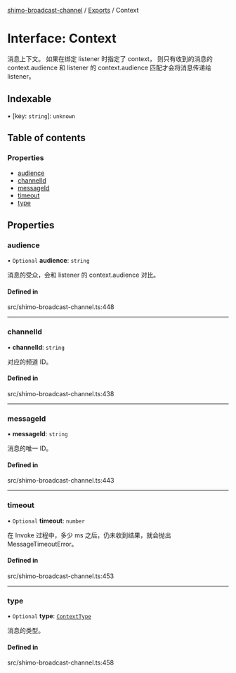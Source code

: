 [shimo-broadcast-channel](../README.md) / [Exports](../modules.md) / Context

# Interface: Context

消息上下文。
如果在绑定 listener 时指定了 context，
则只有收到的消息的 context.audience 和 listener 的 context.audience 匹配才会将消息传递给 listener。

## Indexable

▪ [key: `string`]: `unknown`

## Table of contents

### Properties

- [audience](Context.md#audience)
- [channelId](Context.md#channelid)
- [messageId](Context.md#messageid)
- [timeout](Context.md#timeout)
- [type](Context.md#type)

## Properties

### audience

• `Optional` **audience**: `string`

消息的受众，会和 listener 的 context.audience 对比。

#### Defined in

src/shimo-broadcast-channel.ts:448

___

### channelId

• **channelId**: `string`

对应的频道 ID。

#### Defined in

src/shimo-broadcast-channel.ts:438

___

### messageId

• **messageId**: `string`

消息的唯一 ID。

#### Defined in

src/shimo-broadcast-channel.ts:443

___

### timeout

• `Optional` **timeout**: `number`

在 Invoke 过程中，多少 ms 之后，仍未收到结果，就会抛出 MessageTimeoutError。

#### Defined in

src/shimo-broadcast-channel.ts:453

___

### type

• `Optional` **type**: [`ContextType`](../enums/ContextType.md)

消息的类型。

#### Defined in

src/shimo-broadcast-channel.ts:458
